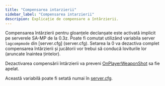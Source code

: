 ```yaml
---
title: "Compensarea intarzierii"
sidebar_label: "Compensarea intarzierii"
descripion: Explicație de compensare a întârzierii.
---
```


Compensarea întârzierii pentru gloanțele declanșate este activată implicit pe serverele SA-MP de la 0.3z. Poate fi comutat utilizând variabila server `lagcompmode` din [server.cfg] (server.cfg). Setarea la 0 va dezactiva complet compensarea întârzierii și jucătorii vor trebui să conducă loviturile lor (aruncate înaintea țintelor).

Dezactivarea compensării întârzierii va preveni [OnPlayerWeaponShot](../../callbacks/OnPlayerWeaponShot) sa fie apelat.

Această variabilă poate fi setată numai în [server.cfg](server.cfg).

